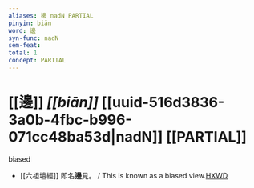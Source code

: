 ```yaml
---
aliases: 邊 nadN PARTIAL
pinyin: biān
word: 邊
syn-func: nadN
sem-feat: 
total: 1
concept: PARTIAL 
---
```

# [[邊]] *[[biān]]*  [[uuid-516d3836-3a0b-4fbc-b996-071cc48ba53d|nadN]] [[PARTIAL]]
biased
 - [[六祖壇經]] 即名**邊**見。 / This is known as a biased view.[HXWD](https://hxwd.org/textview.html?location=KR6q0082_T_001-0340c.78)